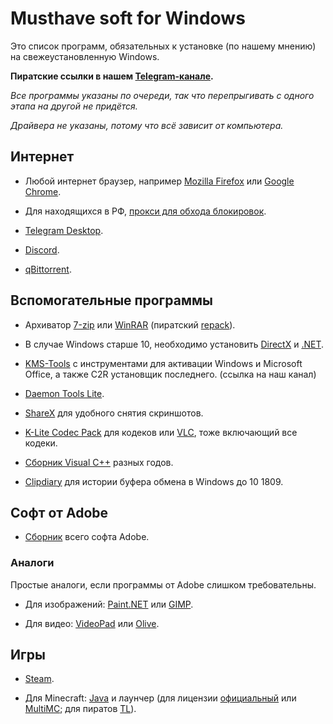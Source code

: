# Musthave soft for Windows

Это список программ, обязательных к установке (по нашему мнению) на свежеустановленную Windows.

**Пиратские ссылки в нашем [Telegram-канале](https://teleg.run/musthavesoftwin).**

*Все программы указаны по очереди, так что перепрыгивать с одного этапа на другой не придётся.*

*Драйвера не указаны, потому что всё зависит от компьютера.*

## Интернет

-   Любой интернет браузер, например [Mozilla Firefox](https://www.mozilla.org/ru/firefox/browsers/) или [Google Chrome](https://www.google.com/chrome/).
    
-   Для находящихся в РФ, [прокси для обхода блокировок](https://antizapret.prostovpn.org/).
    
-   [Telegram Desktop](https://desktop.telegram.org/).
    
-   [Discord](https://discordapp.com/).
    
-   [qBittorrent](https://www.qbittorrent.org/download.php).
    

## Вспомогательные программы

-   Архиватор [7-zip](https://www.7-zip.org/) или [WinRAR](https://www.win-rar.com/start.html) (пиратский [repack](https://t.me/musthavesoftwin/20)).
    
-   В случае Windows старше 10, необходимо установить [DirectX](https://www.microsoft.com/ru-ru/Download/confirmation.aspx?id=35) и [.NET](https://support.microsoft.com/ru-ru/help/4503548/microsoft-net-framework-4-8-offline-installer-for-windows).
    
-   [KMS-Tools](https://teleg.run/musthavesoftwin/3) с инструментами для активации Windows и Microsoft Office, а также C2R установщик последнего. (ссылка на наш канал)
    
-   [Daemon Tools Lite](https://www.daemon-tools.cc/rus/products/dtLite).
    
-   [ShareX](https://getsharex.com/) для удобного снятия скриншотов.
    
-   [K-Lite Codec Pack](https://codecguide.com/download_kl.htm) для кодеков или [VLC](https://www.videolan.org/vlc/download-windows.ru.html), тоже включающий все кодеки.
    
-   [Сборник Visual C++](https://rutracker.org/forum/viewtopic.php?t=5697338) разных годов.
    
-   [Clipdiary](http://clipdiary.com/rus/) для истории буфера обмена в Windows до 10 1809.
    

## Софт от Adobe

-   [Сборник](https://rutracker.org/forum/viewtopic.php?t=5877121) всего софта Adobe.

### Аналоги

Простые аналоги, если программы от Adobe слишком требовательны.

-   Для изображений: [Paint.NET](https://www.dotpdn.com/downloads/pdn.html) или [GIMP](https://www.gimp.org/downloads/).
    
-   Для видео: [VideoPad](https://www.nchsoftware.com/videopad/ru/index.html) или [Olive](https://www.olivevideoeditor.org/download.php).
    

## Игры

-   [Steam](https://store.steampowered.com/about/).
    
-   Для Minecraft: [Java](https://www.java.com/ru/download/manual.jsp) и лаунчер (для лицензии [официальный](https://www.minecraft.net/ru-ru/) или [MultiMC](https://multimc.org/); для пиратов [TL](https://tlaun.ch/exe)).
